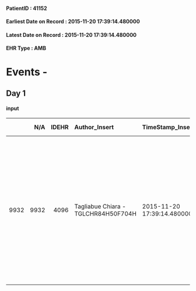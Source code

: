 
#### PatientID : 41152
#### Earliest Date on Record : 2015-11-20 17:39:14.480000
#### Latest Date on Record : 2015-11-20 17:39:14.480000
#### EHR Type : AMB

# Events - 

## Day 1

#### input
|      |    N/A |   IDEHR | Author_Insert                       | TimeStamp_Insert           | EHRType   |   PatientID |   IDDigitalSignDocument | persone_vicine   |   Unnamed: 0_x.1 |   IDANAMNESI_SOCIALE | Patient   | FamigliaAltro   | Paziente_T   | FamigliaAltro_T   |   Non_Rilevabile_x.1 | Note_Non_Rilevabile_x.1   | opt_Problemi   | chk_contr_sintomi   | chk_competenza                                 | opt_paziente_a   | opt_famiglia_a   | opt_adeguatezza   | opt_paziente_solo   | ds_note_con                            | opt_presente_assente   | Presenza_minori   | Caregiver_principale   | opt_capacita     | ds_familiari_coinv                                                                | opt_necessario   | opt_presente   | opt_risorse_ec   | opt_paziente_psi   | opt_Ins_vol   | ds_note_prio                                                                                                                                                                                                                              | opt_esenzione   | opt_inv_civile            |   ds_codice_es | Needs               | Domestic partnership   | Fragility   | opt_disponibilita_f   | opt_indennita_acc         | opt_legge                 | opt_famiglia_psi   | opt_disponibilit_paz   |
|-----:|-------:|--------:|:------------------------------------|:---------------------------|:----------|------------:|------------------------:|:-----------------|-----------------:|---------------------:|:----------|:----------------|:-------------|:------------------|---------------------:|:--------------------------|:---------------|:--------------------|:-----------------------------------------------|:-----------------|:-----------------|:------------------|:--------------------|:---------------------------------------|:-----------------------|:------------------|:-----------------------|:-----------------|:----------------------------------------------------------------------------------|:-----------------|:---------------|:-----------------|:-------------------|:--------------|:------------------------------------------------------------------------------------------------------------------------------------------------------------------------------------------------------------------------------------------|:----------------|:--------------------------|---------------:|:--------------------|:-----------------------|:------------|:----------------------|:--------------------------|:--------------------------|:-------------------|:-----------------------|
| 9932 |   9932 |    4096 | Tagliabue Chiara - TGLCHR84H50F704H | 2015-11-20 17:39:14.480000 | AMB       |       41152 |                  192278 | N/A              |             1889 |                 1300 | Si#1      | Si#1            | No#0         | Si#1              |                    0 | NR                        | Si#1           | controllo sintomi#0 | competenza/capacit√† assistenziale caregiver#0 | Indefinite#2     | Congruenti#1     | Da valutare#2     | No#0                | Vive con la moglie Giuseppina di 83 aa | Presente#1             | No#0              | sons                   | Incrementabile#1 | Tre figli: Annamaria e Angelo che vivono a Milano e Raffaele che vive a Singapore | Si#1             | No#0           | Adeguate#1       | No#0               | No#0          | Paziente affetto da recidiva dio k vescica, a causa del recente e repentino aggravamento clinico i familiari chiedono possibilit√† di trasferimento in hospice, disponibili in caso di stabilit√† a proseguire l'assistenza al domicilio. | Si#1            | in fase di accertamento#2 |             48 | Clinici#0;Sociali#1 | Coniuge/Convivente#0   | nessuna#0   | Si#1                  | in fase di accertamento#2 | in fase di accertamento#2 | No#0               | Si#1                   |


